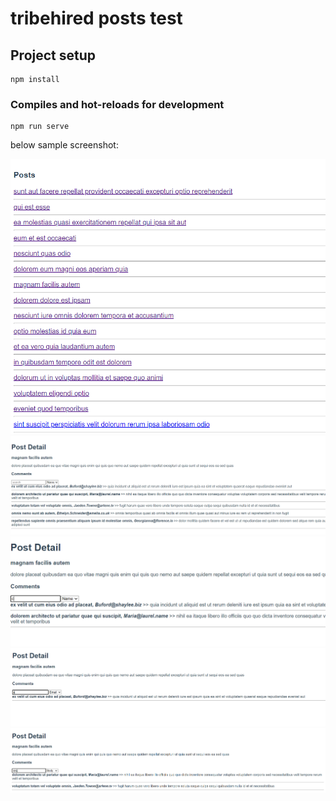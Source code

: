 # tribehired posts test

## Project setup
```
npm install
```

### Compiles and hot-reloads for development
```
npm run serve
```


below sample screenshot:

![Posts](https://github.com/newbiew/tribehired-posts-test/blob/main/img/posts.PNG)
![Post detail](https://github.com/newbiew/tribehired-posts-test/blob/main/img/post-detail.PNG)
![Comment search name](https://github.com/newbiew/tribehired-posts-test/blob/main/img/comment-search-by-name.PNG)
![Comment search email](https://github.com/newbiew/tribehired-posts-test/blob/main/img/comment-search-by-email.PNG)
![Comment search body](https://github.com/newbiew/tribehired-posts-test/blob/main/img/comment-search-by-body.PNG)